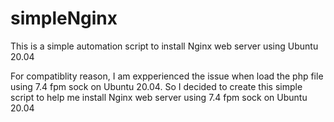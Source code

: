 # simpleNginx
This is a simple automation script to install Nginx web server using Ubuntu 20.04

For compatiblity reason, I am expperienced the issue when load the php file using 7.4 fpm sock on Ubuntu 20.04.
So I decided to create this simple script to help me install Nginx web server using 7.4 fpm sock on Ubuntu 20.04
